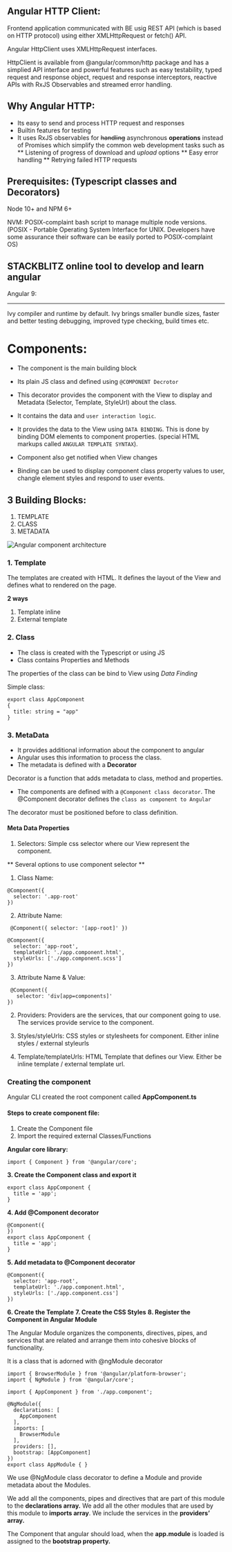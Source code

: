
Angular HTTP Client:
----------------------

Frontend application communicated with BE usig REST API (which is based on HTTP protocol) using either XMLHttpRequest or fetch() API.

Angular HttpClient uses XMLHttpRequest interfaces.

HttpClient is available from @angular/common/http package and has a simplied API interface and powerful features such as easy testability, typed request and response object, request and response interceptors, reactive APIs with RxJS Observables and streamed error handling.

Why Angular HTTP:
--------------------
* Its easy to send and process HTTP request and responses
* Builtin features for testing
* It uses RxJS observables for ~~handling~~ asynchronous **operations** instead of Promises which simplify the common web development tasks such as 
   ** Listening of progress of download and *upload* options
   ** Easy error handling
   ** Retrying failed HTTP requests
   
Prerequisites: (Typescript classes and Decorators)
---------------------------------------------------

Node 10+ and NPM 6+

NVM: POSIX-complaint bash script to manage multiple node versions. (POSIX - Portable Operating System Interface for UNIX. Developers have some assurance their software can be easily ported to POSIX-complaint OS)

STACKBLITZ online tool to develop and learn angular
------------

Angular 9:
____________

Ivy compiler and runtime by default. Ivy brings smaller bundle sizes, faster and better testing debugging, improved type checking, build times etc.


# Components:

* The component is the main building block
* Its plain JS class and defined using `@COMPONENT Decrotor`
* This decorator provides the component with the View to display and Metadata (Selector, Template, StyleUrl) about the class.

* It contains the data and `user interaction logic`. 
* It provides the data to the View using `DATA BINDING`. This is done by binding DOM elements to component properties. (special HTML markups called `ANGULAR TEMPLATE SYNTAX`). 
* Component also get notified when View changes
* Binding can be used to display component class property values to user, changle element styles and respond to user events. 

## 3 Building Blocks:

1. TEMPLATE 
2. CLASS 
3. METADATA


![Angular component architecture](https://www.tektutorialshub.com/wp-content/uploads/2016/09/Angular-Component.png)

### 1. Template ###

The templates are created with HTML. It defines the layout of the View and defines what to rendered on the page. 

**2 ways** 

1. Template inline
2. External template

### 2. Class ###

* The class is created with the Typescript or using JS
* Class contains Properties and Methods

The properties of the class can be bind to View using *Data Finding*

Simple class:

```
export class AppComponent 
{
  title: string = "app"
}
```

### 3. MetaData ###

* It provides additional information about the component to angular
* Angular uses this information to process the class. 
* The metadata is defined with a **Decorator**

Decorator is a function that adds metadata to class, method and properties.

* The components are defined with a `@Component class decorator`. The @Component decorator defines the `class as component to Angular`

The decorator must be positioned before to class definition. 

#### Meta Data Properties ####

1. Selectors: Simple css selector where our View represent the component.

** Several options to use component selector **

1. Class Name:

```
@Component({     
  selector: '.app-root' 
})
```
<div class="app-root"></div>

2. Attribute Name:

```
 @Component({ selector: '[app-root]' })
```

```
@Component({
  selector: 'app-root',
  templateUrl: './app.component.html',
  styleUrls: ['./app.component.scss']
})
```
<div app-root></div>

3. Attribute Name & Value:

```
 @Component({     
   selector: 'div[app=components]' 
}) 
```
<div app="components"></div>


2. Providers: Providers are the services, that our component going to use. The services provide service to the component.

3. Styles/styleUrls: CSS styles or stylesheets for component. Either inline styles / external styleurls

4. Template/templateUrls: HTML Template that defines our View. Either be inline template / external template url.

### Creating the component ###

Angular CLI created the root component called **AppComponent.ts**

#### Steps to create component file: ####

1. Create the Component file
2. Import the required external Classes/Functions

**Angular core library:**

```
import { Component } from '@angular/core';
```

**3. Create the Component class and export it**

```
export class AppComponent {
  title = 'app';
}
```
 
**4. Add @Component decorator**

```
@Component({
})
export class AppComponent {
  title = 'app';
}
```
**5. Add metadata to @Component decorator**

```
@Component({
  selector: 'app-root',
  templateUrl: './app.component.html',
  styleUrls: ['./app.component.css']
})
```

**6. Create the Template**
**7. Create the CSS Styles**
**8. Register the Component in Angular Module**

The Angular Module organizes the components, directives, pipes, and services that are related and arrange them into cohesive blocks of functionality.

It is a class that is adorned with @ngModule decorator

```
import { BrowserModule } from '@angular/platform-browser';
import { NgModule } from '@angular/core';
 
import { AppComponent } from './app.component';
 
@NgModule({
  declarations: [
    AppComponent
  ],
  imports: [
    BrowserModule
  ],
  providers: [],
  bootstrap: [AppComponent]
})
export class AppModule { }
```

We use @NgModule class decorator to define a Module and provide metadata about the Modules.

We add all the components, pipes and directives that are part of this module to the **declarations array.** 
We add all the other modules that are used by this module to **imports array**. 
We include the services in the **providers’ array.**

The Component that angular should load, when the **app.module** is loaded is assigned to the **bootstrap property.**









